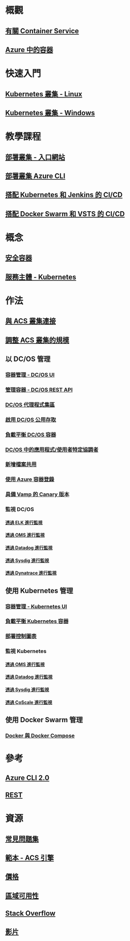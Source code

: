 # 概觀
## [有關 Container Service](container-service-intro.md)
## [Azure 中的容器](../virtual-machines/linux/containers.md?toc=%2fazure%2fcontainer-service%2ftoc.json)

# 快速入門
## [Kubernetes 叢集 - Linux](container-service-kubernetes-walkthrough.md)
## [Kubernetes 叢集 - Windows](container-service-kubernetes-windows-walkthrough.md)

# 教學課程
## [部署叢集 - 入口網站](container-service-deployment.md)
## [部署叢集 Azure CLI](container-service-create-acs-cluster-cli.md)
## [搭配 Kubernetes 和 Jenkins 的 CI/CD](container-service-kubernetes-jenkins.md)
## [搭配 Docker Swarm 和 VSTS 的 CI/CD](container-service-docker-swarm-setup-ci-cd.md)

# 概念
## [安全容器](container-service-security.md)
## [服務主體 - Kubernetes](container-service-kubernetes-service-principal.md)

# 作法
## [與 ACS 叢集連接](container-service-connect.md)
## [調整 ACS 叢集的規模](container-service-scale.md)
## 以 DC/OS 管理
### [容器管理 - DC/OS UI](container-service-mesos-marathon-ui.md)
### [管理容器 - DC/OS REST API](container-service-mesos-marathon-rest.md)
### [DC/OS 代理程式集區](container-service-dcos-agents.md)
### [啟用 DC/OS 公用存取](container-service-enable-public-access.md)
### [負載平衡 DC/OS 容器](container-service-load-balancing.md)
### [DC/OS 中的應用程式/使用者特定協調者](container-service-application-specific-marathon.md)
### [新增檔案共用](container-service-dcos-fileshare.md)
### [使用 Azure 容器登錄](container-service-dcos-acr.md)
### [具備 Vamp 的 Canary 版本](container-service-dcos-vamp-canary-release.md)
### 監視 DC/OS
#### [透過 ELK 進行監視](container-service-monitoring-elk.md)
#### [透過 OMS 進行監視](container-service-monitoring-oms.md)
#### [透過 Datadog 進行監視](container-service-monitoring.md)
#### [透過 Sysdig 進行監視](container-service-monitoring-sysdig.md)
#### [透過 Dynatrace 進行監視](container-service-monitoring-dynatrace.md)
## 使用 Kubernetes 管理
### [容器管理 - Kubernetes UI](container-service-kubernetes-ui.md)
### [負載平衡 Kubernetes 容器](container-service-kubernetes-load-balancing.md)
### [部署控制圖表](container-service-kubernetes-helm.md)
### 監視 Kubernetes
#### [透過 OMS 進行監視](container-service-kubernetes-oms.md)
#### [透過 Datadog 進行監視](container-service-kubernetes-datadog.md)
#### [透過 Sysdig 進行監視](container-service-kubernetes-sysdig.md)
#### [透過 CoScale 進行監視](container-service-kubernetes-coscale.md)
## 使用 Docker Swarm 管理
### [Docker 與 Docker Compose](container-service-docker-swarm.md)

# 參考
## [Azure CLI 2.0](/cli/azure/acs)
## [REST](/rest/api/compute/containerservices)

# 資源
## [常見問題集](container-service-faq.md)
## [範本 - ACS 引擎](https://github.com/Azure/acs-engine)
## [價格](https://azure.microsoft.com/pricing/details/container-service/)
## [區域可用性](https://azure.microsoft.com/regions/services/)
## [Stack Overflow](http://stackoverflow.com/questions/tagged/azure-container-service)
## [影片](https://azure.microsoft.com/resources/videos/index/?services=container-service&sort=newest)
